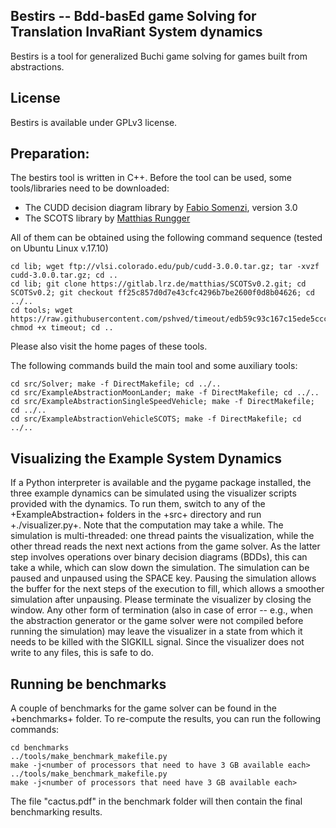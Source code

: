 Bestirs -- Bdd-basEd game Solving for Translation InvaRiant System dynamics
---------------------------------------------------------------------------
Bestirs is a tool for generalized Buchi game solving for games built from abstractions.

License
-------

Bestirs is available under GPLv3 license.

Preparation:
------------

The bestirs tool is written in C++. Before the tool can be used, some tools/libraries need to be downloaded:

- The CUDD decision diagram library by [Fabio Somenzi](http://vlsi.colorado.edu/~fabio/), version 3.0
- The SCOTS library by [Matthias Rungger](...)

All of them can be obtained using the following command sequence (tested on Ubuntu Linux v.17.10)

    cd lib; wget ftp://vlsi.colorado.edu/pub/cudd-3.0.0.tar.gz; tar -xvzf cudd-3.0.0.tar.gz; cd ..
    cd lib; git clone https://gitlab.lrz.de/matthias/SCOTSv0.2.git; cd SCOTSv0.2; git checkout ff25c857d0d7e43cfc4296b7be2600f0d8b04626; cd ../..
    cd tools; wget https://raw.githubusercontent.com/pshved/timeout/edb59c93c167c15ede5ccc2795e1abee25ebf9b4/timeout; chmod +x timeout; cd ..

Please also visit the home pages of these tools.

The following commands build the main tool and some auxiliary tools:
    
    cd src/Solver; make -f DirectMakefile; cd ../..
    cd src/ExampleAbstractionMoonLander; make -f DirectMakefile; cd ../..
    cd src/ExampleAbstractionSingleSpeedVehicle; make -f DirectMakefile; cd ../..
    cd src/ExampleAbstractionVehicleSCOTS; make -f DirectMakefile; cd ../..
    

Visualizing the Example System Dynamics
---------------------------------------
If a Python interpreter is available and the pygame package installed, the three example dynamics can be simulated using the visualizer scripts provided with the dynamics. To run them, switch to any of the +ExampleAbstraction+ folders in the +src+ directory and run +./visualizer.py+. Note that the computation may take a while. The simulation is multi-threaded: one thread paints the visualization, while the other thread reads the next next actions from the game solver. As the latter step involves operations over binary decision diagrams (BDDs), this can take a while, which can slow down the simulation. The simulation can be paused and unpaused using the SPACE key. Pausing the simulation allows the buffer for the next steps of the execution to fill, which allows a smoother simulation after unpausing. Please terminate the visualizer by closing the window. Any other form of termination (also in case of error -- e.g., when the abstraction generator or the game solver were not compiled before running the simulation) may leave the visualizer in a state from which it needs to be killed with the SIGKILL signal. Since the visualizer does not write to any files, this is safe to do.


Running be benchmarks
---------------------
A couple of benchmarks for the game solver can be found in the +benchmarks+ folder. To re-compute the results, you can run the following commands:

    cd benchmarks
    ../tools/make_benchmark_makefile.py
    make -j<number of processors that need to have 3 GB available each>
    ../tools/make_benchmark_makefile.py
    make -j<number of processors that need have 3 GB available each>

The file "cactus.pdf" in the benchmark folder will then contain the final benchmarking results.
    

